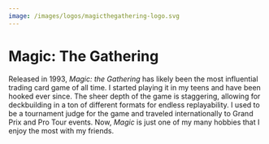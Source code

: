 ```yaml
---
image: /images/logos/magicthegathering-logo.svg
---
```


# Magic: The Gathering

Released in 1993, *Magic: the Gathering* has likely been the most influential trading card game of all time. I started playing it in my teens and have been hooked ever since. The sheer depth of the game is staggering, allowing for deckbuilding in a ton of different formats for endless replayability. I used to be a tournament judge for the game and traveled internationally to Grand Prix and Pro Tour events. Now, *Magic* is just one of my many hobbies that I enjoy the most with my friends.